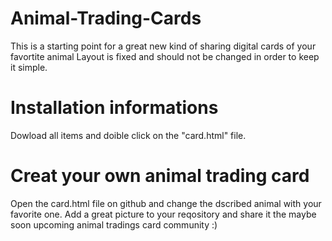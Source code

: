# Animal-Trading-Cards
This is a starting point for a great new kind of sharing digital cards of your favortite animal
Layout is fixed and should not be changed in order to keep it simple.

# Installation informations
Dowload all items and doible click on the "card.html" file.

# Creat your own animal trading card
Open the card.html file on github and change the dscribed animal with your favorite one.
Add a great picture to your reqository and share it the maybe soon upcoming animal tradings card community :)
